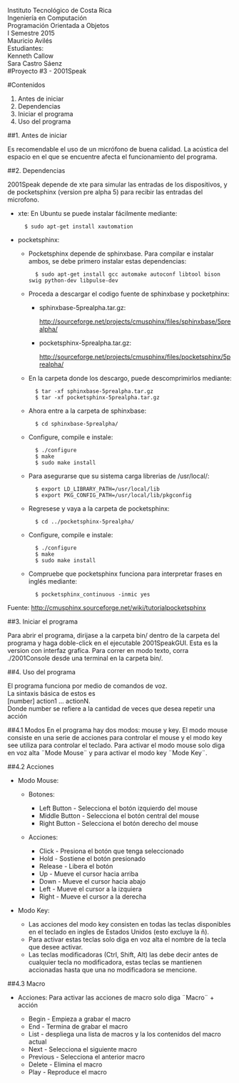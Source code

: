 Instituto Tecnológico de Costa Rica  
Ingeniería en Computación  
Programación Orientada a Objetos  
I Semestre 2015  
Mauricio Avilés  
Estudiantes:  
Kenneth Callow   
Sara Castro Sáenz  
#Proyecto #3 - 2001Speak 

#Contenidos

1. Antes de iniciar
2. Dependencias
3. Iniciar el programa
4. Uso del programa

##1. Antes de iniciar

Es recomendable el uso de un micrófono de buena calidad.
La acústica del espacio en el que se encuentre afecta el funcionamiento del programa.

##2. Dependencias

2001Speak depende de xte para simular las entradas de los dispositivos, y de pocketsphinx (version pre alpha 5) para recibir las entradas del microfono.

* xte:
	En Ubuntu se puede instalar fácilmente mediante:

		$ sudo apt-get install xautomation

* pocketsphinx:

	* Pocketsphinx depende de sphinxbase.  Para compilar e instalar ambos, se debe primero instalar estas dependencias:

			$ sudo apt-get install gcc automake autoconf libtool bison swig python-dev libpulse-dev 

	* Proceda a descargar el codigo fuente de sphinxbase y pocketphinx:

		- sphinxbase-5prealpha.tar.gz:

			http://sourceforge.net/projects/cmusphinx/files/sphinxbase/5prealpha/

		- pocketsphinx-5prealpha.tar.gz:

			http://sourceforge.net/projects/cmusphinx/files/pocketsphinx/5prealpha/

	* En la carpeta donde los descargo, puede descomprimirlos mediante:

			$ tar -xf sphinxbase-5prealpha.tar.gz 
			$ tar -xf pocketsphinx-5prealpha.tar.gz

	* Ahora entre a la carpeta de sphinxbase:

			$ cd sphinxbase-5prealpha/

	* Configure, compile e instale:

			$ ./configure 
			$ make
			$ sudo make install

	* Para asegurarse que su sistema carga librerias de /usr/local/:

			$ export LD_LIBRARY_PATH=/usr/local/lib
			$ export PKG_CONFIG_PATH=/usr/local/lib/pkgconfig

	* Regresese y vaya a la carpeta de pocketsphinx:

			$ cd ../pocketsphinx-5prealpha/

	* Configure, compile e instale:

			$ ./configure 
			$ make
			$ sudo make install

	* Compruebe que pocketsphinx funciona para interpretar frases en inglés mediante:

			$ pocketsphinx_continuous -inmic yes

Fuente: http://cmusphinx.sourceforge.net/wiki/tutorialpocketsphinx

##3. Iniciar el programa

Para abrir el programa, dirijase a la carpeta bin/ dentro de la carpeta del programa y haga doble-click en el ejecutable 2001SpeakGUI.  Esta es la version con interfaz grafica.  Para correr en modo texto, corra ./2001Console desde una terminal en la carpeta bin/.

##4. Uso del programa

El programa funciona por medio de comandos de voz.         
La sintaxis básica de estos es  
		[number] action1 ... actionN.   
Donde number se refiere a la cantidad de veces que desea repetir una acción

##4.1 Modos
En el programa hay dos modos: mouse y key. El modo mouse consiste en una serie de acciones para controlar el mouse y el modo key see utiliza para controlar el teclado.
Para activar el modo mouse solo diga en voz alta ¨Mode Mouse¨ y para activar el modo key ¨Mode Key¨.

##4.2 Acciones

* Modo Mouse:
	- Botones:
		- Left Button - Selecciona el botón izquierdo del mouse
		- Middle Button - Selecciona el botón central del mouse
		- Right Button - Selecciona el botón derecho del mouse
		
	- Acciones:
		- Click - Presiona el botón que tenga seleccionado
		- Hold - Sostiene el botón presionado
		- Release - Libera el botón
		- Up - Mueve el cursor hacia arriba
		- Down - Mueve el cursor hacia abajo
		- Left - Mueve el cursor a la izquiera
		- Right - Mueve el cursor a la derecha

* Modo Key:
	- Las acciones del modo key consisten en todas las teclas disponibles en el teclado en ingles de Estados Unidos (esto excluye la ñ).
	- Para activar estas teclas solo diga en voz alta el nombre de la tecla que desee activar.
	- Las teclas modificadoras (Ctrl, Shift, Alt) las debe decir antes de cualquier tecla no modificadora, estas teclas se mantienen accionadas hasta que una no modificadora se mencione.

##4.3 Macro
 
* Acciones:
	Para activar las acciones de macro solo diga ¨Macro¨ + acción

	- Begin - Empieza a grabar el macro
	- End - Termina de grabar el macro
	- List - despliega una lista de macros y la los contenidos del macro actual
	- Next - Selecciona el siguiente macro
	- Previous - Selecciona el anterior macro
	- Delete - Elimina el macro
	- Play - Reproduce el macro
	


